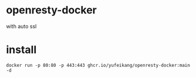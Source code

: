 # openresty-docker
with auto ssl

# install

```
docker run -p 80:80 -p 443:443 ghcr.io/yufeikang/openresty-docker:main -d
```
